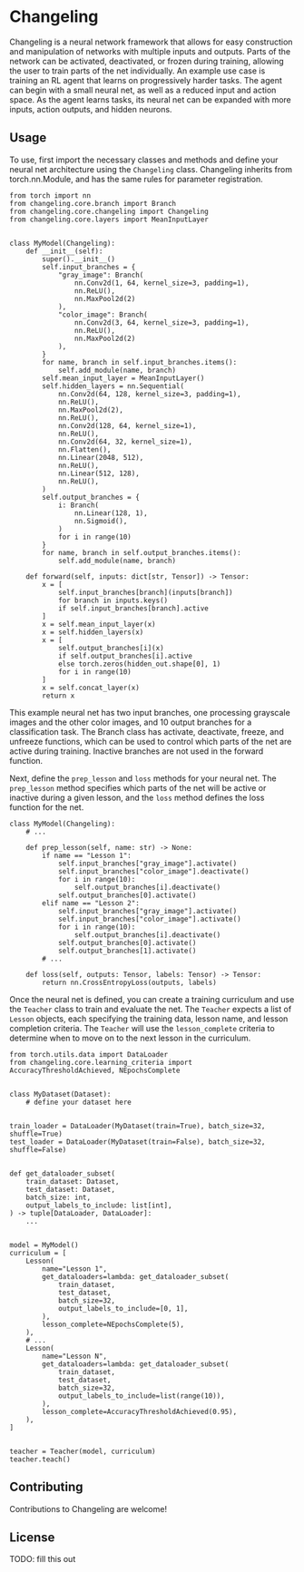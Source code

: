 # Changeling

Changeling is a neural network framework that allows for easy construction and manipulation of networks with multiple inputs and outputs. Parts of the network can be activated, deactivated, or frozen during training, allowing the user to train parts of the net individually. An example use case is training an RL agent that learns on progressively harder tasks. The agent can begin with a small neural net, as well as a reduced input and action space. As the agent learns tasks, its neural net can be expanded with more inputs, action outputs, and hidden neurons.

## Usage

To use, first import the necessary classes and methods and define your neural net architecture using the `Changeling` class. Changeling inherits from torch.nn.Module, and has the same rules for parameter registration.

```
from torch import nn
from changeling.core.branch import Branch
from changeling.core.changeling import Changeling
from changeling.core.layers import MeanInputLayer


class MyModel(Changeling):
    def __init__(self):
        super().__init__()
        self.input_branches = {
            "gray_image": Branch(
                nn.Conv2d(1, 64, kernel_size=3, padding=1),
                nn.ReLU(),
                nn.MaxPool2d(2)
            ),
            "color_image": Branch(
                nn.Conv2d(3, 64, kernel_size=3, padding=1),
                nn.ReLU(),
                nn.MaxPool2d(2)
            ),
        }
        for name, branch in self.input_branches.items():
            self.add_module(name, branch)
        self.mean_input_layer = MeanInputLayer()
        self.hidden_layers = nn.Sequential(
            nn.Conv2d(64, 128, kernel_size=3, padding=1),
            nn.ReLU(),
            nn.MaxPool2d(2),
            nn.ReLU(),
            nn.Conv2d(128, 64, kernel_size=1),
            nn.ReLU(),
            nn.Conv2d(64, 32, kernel_size=1),
            nn.Flatten(),
            nn.Linear(2048, 512),
            nn.ReLU(),
            nn.Linear(512, 128),
            nn.ReLU(),
        )
        self.output_branches = {
            i: Branch(
                nn.Linear(128, 1),
                nn.Sigmoid(),
            )
            for i in range(10)
        }
        for name, branch in self.output_branches.items():
            self.add_module(name, branch)

    def forward(self, inputs: dict[str, Tensor]) -> Tensor:
        x = [
            self.input_branches[branch](inputs[branch])
            for branch in inputs.keys()
            if self.input_branches[branch].active
        ]
        x = self.mean_input_layer(x)
        x = self.hidden_layers(x)
        x = [
            self.output_branches[i](x)
            if self.output_branches[i].active
            else torch.zeros(hidden_out.shape[0], 1)
            for i in range(10)
        ]
        x = self.concat_layer(x)
        return x
```

This example neural net has two input branches, one processing grayscale images and the other color images, and 10 output branches for a classification task. The Branch class has activate, deactivate, freeze, and unfreeze functions, which can be used to control which parts of the net are active during training. Inactive branches are not used in the forward function.

Next, define the `prep_lesson` and `loss` methods for your neural net. The `prep_lesson` method specifies which parts of the net will be active or inactive during a given lesson, and the `loss` method defines the loss function for the net.

```
class MyModel(Changeling):
    # ... 
    
    def prep_lesson(self, name: str) -> None:
        if name == "Lesson 1":
            self.input_branches["gray_image"].activate()
            self.input_branches["color_image"].deactivate()
            for i in range(10):
                self.output_branches[i].deactivate()
            self.output_branches[0].activate()
        elif name == "Lesson 2":
            self.input_branches["gray_image"].activate()
            self.input_branches["color_image"].activate()
            for i in range(10):
                self.output_branches[i].deactivate()
            self.output_branches[0].activate()
            self.output_branches[1].activate()
        # ...

    def loss(self, outputs: Tensor, labels: Tensor) -> Tensor:
        return nn.CrossEntropyLoss(outputs, labels)
```

Once the neural net is defined, you can create a training curriculum and use the `Teacher` class to train and evaluate the net. The `Teacher` expects a list of `Lesson` objects, each specifying the training data, lesson name, and lesson completion criteria. The `Teacher` will use the `lesson_complete` criteria to determine when to move on to the next lesson in the curriculum.

```
from torch.utils.data import DataLoader
from changeling.core.learning_criteria import AccuracyThresholdAchieved, NEpochsComplete


class MyDataset(Dataset):
    # define your dataset here


train_loader = DataLoader(MyDataset(train=True), batch_size=32, shuffle=True)
test_loader = DataLoader(MyDataset(train=False), batch_size=32, shuffle=False)


def get_dataloader_subset(
    train_dataset: Dataset,
    test_dataset: Dataset,
    batch_size: int,
    output_labels_to_include: list[int],
) -> tuple[DataLoader, DataLoader]:
    ...


model = MyModel()
curriculum = [
    Lesson(
        name="Lesson 1",
        get_dataloaders=lambda: get_dataloader_subset(
            train_dataset,
            test_dataset,
            batch_size=32,
            output_labels_to_include=[0, 1],
        ),
        lesson_complete=NEpochsComplete(5),
    ),
    # ...    
    Lesson(
        name="Lesson N",
        get_dataloaders=lambda: get_dataloader_subset(
            train_dataset,
            test_dataset,
            batch_size=32,
            output_labels_to_include=list(range(10)),
        ),
        lesson_complete=AccuracyThresholdAchieved(0.95),
    ),
]


teacher = Teacher(model, curriculum)
teacher.teach()
```

## Contributing

Contributions to Changeling are welcome!

## License

TODO: fill this out

